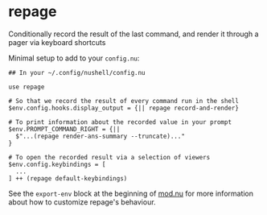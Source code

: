 # repage

Conditionally record the result of the last command, and render it through
a pager via keyboard shortcuts

Minimal setup to add to your `config.nu`:

```nushell
## In your ~/.config/nushell/config.nu

use repage

# So that we record the result of every command run in the shell
$env.config.hooks.display_output = {|| repage record-and-render}

# To print information about the recorded value in your prompt
$env.PROMPT_COMMAND_RIGHT = {||
  $"...(repage render-ans-summary --truncate)..."
}

# To open the recorded result via a selection of viewers
$env.config.keybindings = [
  ...
] ++ (repage default-keybindings)
```

See the `export-env` block at the beginning of [mod.nu](./mod.nu) for more
information about how to customize repage's behaviour.
